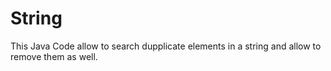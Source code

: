 # String
This Java Code allow to search dupplicate elements in a string and allow to remove them as well.
